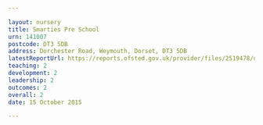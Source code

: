 ```yaml
---

layout: nursery
title: Smarties Pre School
urn: 141007
postcode: DT3 5DB
address: Dorchester Road, Weymouth, Dorset, DT3 5DB
latestReportUrl: https://reports.ofsted.gov.uk/provider/files/2519478/urn/141007.pdf
teaching: 2
development: 2
leadership: 2
outcomes: 2
overall: 2
date: 15 October 2015

---
```


